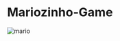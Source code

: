 # Mariozinho-Game

![mario](https://user-images.githubusercontent.com/78929566/205961985-8f05c97e-1b24-427e-b823-a9e332d6899f.png)
